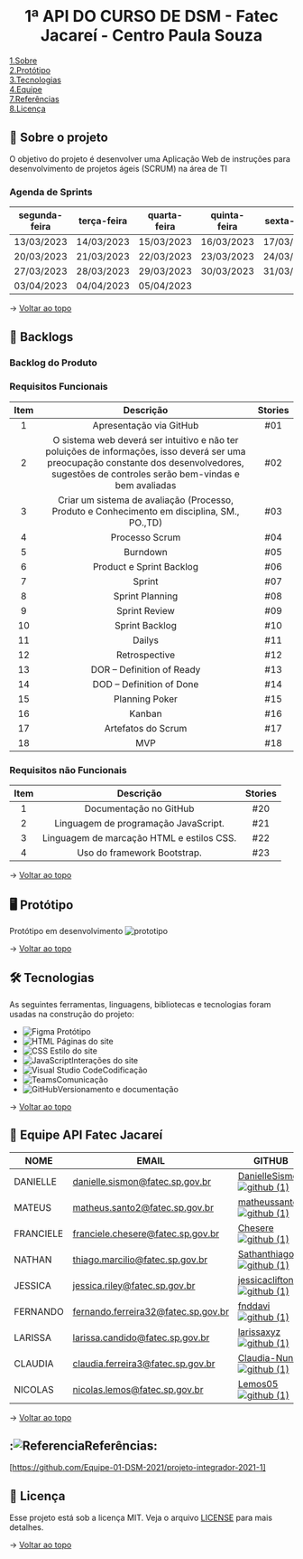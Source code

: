 # <br id="topo">
<h1 align="center"> 1ª API DO CURSO DE DSM - Fatec Jacareí - Centro Paula Souza</h1>

<p>
   <a href="#sobre">1.Sobre</a>
   <br>
   <a href="#prototipo">2.Protótipo</a>
   <br>
   <a href="#tecnologias">3.Tecnologias</a>
   <br>
   <a href="#equipe">4.Equipe</a>
   <br>
   <a href="#final">7.Referências</a>
   <br>
   <a href="#licenca">8.Licença</a>
</p>
   
<span id="sobre">

## :bookmark_tabs: Sobre o projeto

O objetivo do projeto é desenvolver uma Aplicação Web de instruções para desenvolvimento de projetos ágeis (SCRUM) na área de TI

### Agenda de Sprints
segunda-feira	|	terça-feira	|	quarta-feira	|	quinta-feira	|	sexta-feira
---	|	---	|	---	|	---	|	---
13/03/2023	|	14/03/2023	|	15/03/2023	|	16/03/2023	|	17/03/2023
20/03/2023	|	21/03/2023	|	22/03/2023	|	23/03/2023	|	24/03/2023
27/03/2023	|	28/03/2023	|	29/03/2023	|	30/03/2023	|	31/03/2023
03/04/2023	|	04/04/2023	|	05/04/2023	|		|	

→ [Voltar ao topo](#topo)

<span id="backlogs">

## :dart: Backlogs
### Backlog do Produto
### Requisitos Funcionais
Item	|	Descrição	|	Stories
:---:	|	:---:	|	:---:
1	|	 Apresentação via GitHub	|	#01
2	|	O sistema web deverá ser intuitivo e não ter poluições de informações, isso deverá ser uma preocupação constante dos desenvolvedores, sugestões de controles serão bem-vindas e bem avaliadas	|	#02
3	|	 Criar um sistema de avaliação (Processo, Produto e Conhecimento em disciplina, SM., PO.,TD)	|	#03
4	|	 Processo Scrum	|	#04
5	|	 Burndown	|	#05
6	|	Product e Sprint Backlog	|	#06
7	|	Sprint	|	#07
8	|	Sprint Planning	|	#08
9	|	Sprint Review	|	#09
10	|	Sprint Backlog	|	#10
11	|	Dailys	|	#11
12	|	Retrospective	|	#12
13	|	DOR – Definition of Ready	|	#13
14	|	DOD – Definition of Done	|	#14
15	|	Planning Poker	|	#15
16	|	Kanban	|	#16
17	|	Artefatos do Scrum	|	#17
18	|	MVP	|	#18

### Requisitos não Funcionais
Item	|	Descrição	|	Stories
:---:	|	:---:	|	:---:
1	|	 Documentação no GitHub	|	#20
2	|	 Linguagem de programação JavaScript.	|	#21
3	|	 Linguagem de marcação HTML e estilos CSS.	|	#22
4	|	 Uso do framework Bootstrap.	|	#23

→ [Voltar ao topo](#topo)

<span id="prototipo">

## :desktop_computer: Protótipo

Protótipo em desenvolvimento
![prototipo](https://user-images.githubusercontent.com/127904356/227746088-defa4fae-ee22-4cc1-b725-82dc3966b426.png)


→ [Voltar ao topo](#topo)

<span id="tecnologias">

## 🛠️ Tecnologias

As seguintes ferramentas, linguagens, bibliotecas e tecnologias foram usadas na construção do projeto:

- ![Figma](https://img.shields.io/badge/Figma-F24E1E?style=for-the-badge&logo=figma&logoColor=white) Protótipo
- ![HTML](https://img.shields.io/badge/HTML5-E34F26?style=for-the-badge&logo=html5&logoColor=white) Páginas do site
- ![CSS](	https://img.shields.io/badge/CSS3-1572B6?style=for-the-badge&logo=css3&logoColor=white) Estilo do site
- ![JavaScript](	https://img.shields.io/badge/JavaScript-F7DF1E?style=for-the-badge&logo=javascript&logoColor=black)Interações do site
- ![Visual Studio Code](https://img.shields.io/badge/Visual_Studio-5C2D91?style=for-the-badge&logo=visual%20studio&logoColor=white)Codificação
- ![Teams](https://img.shields.io/badge/Microsoft_Teams-6264A7?style=for-the-badge&logo=microsoft-teams&logoColor=white)Comunicação
- ![GitHub](https://img.shields.io/badge/GitHub-100000?style=for-the-badge&logo=github&logoColor=white)Versionamento e documentação

→ [Voltar ao topo](#topo)

<span id="equipe">

## :busts_in_silhouette: Equipe API Fatec Jacareí

NOME	|	EMAIL	|	GITHUB	|	CARGO
---	|	---	|	---	|	---
DANIELLE	|	danielle.sismon@fatec.sp.gov.br	|	[DanielleSismon![github (1)](https://user-images.githubusercontent.com/127904356/227741763-25763db0-8564-428d-a08e-2653b53a733e.png)](https://github.com/DanielleSismon)	|	PO
MATEUS	|	matheus.santo2@fatec.sp.gov.br	|	[matheussanto2![github (1)](https://user-images.githubusercontent.com/127904356/227741763-25763db0-8564-428d-a08e-2653b53a733e.png)](https://github.com/matheussanto2)	|	Master Scrum
FRANCIELE	|	franciele.chesere@fatec.sp.gov.br	|	[Chesere![github (1)](https://user-images.githubusercontent.com/127904356/227741763-25763db0-8564-428d-a08e-2653b53a733e.png)](https://github.com/ChesereF)|	Tem Dev
NATHAN	|	thiago.marcilio@fatec.sp.gov.br	|	[Sathanthiago![github (1)](https://user-images.githubusercontent.com/127904356/227741763-25763db0-8564-428d-a08e-2653b53a733e.png)](https://github.com/Sathanthiago)	|	Tem Dev
JESSICA	|	jessica.riley@fatec.sp.gov.br	|	[jessicaclifton![github (1)](https://user-images.githubusercontent.com/127904356/227741763-25763db0-8564-428d-a08e-2653b53a733e.png)](https://github.com/jessicaclifton)	|	Tem Dev
FERNANDO	|	fernando.ferreira32@fatec.sp.gov.br	|	[fnddavi![github (1)](https://user-images.githubusercontent.com/127904356/227741763-25763db0-8564-428d-a08e-2653b53a733e.png)](https://github.com/fnddavi)	|	Tem Dev
LARISSA	|	larissa.candido@fatec.sp.gov.br	|	[larissaxyz![github (1)](https://user-images.githubusercontent.com/127904356/227741763-25763db0-8564-428d-a08e-2653b53a733e.png)](https://github.com/larissaxyz)	|	Tem Dev
CLAUDIA	|	claudia.ferreira3@fatec.sp.gov.br	|	[Claudia-Nunes![github (1)](https://user-images.githubusercontent.com/127904356/227741763-25763db0-8564-428d-a08e-2653b53a733e.png)](https://github.com/Claudia-Nunes)|	Tem Dev
NICOLAS	|	nicolas.lemos@fatec.sp.gov.br	|	[Lemos05![github (1)](https://user-images.githubusercontent.com/127904356/227741763-25763db0-8564-428d-a08e-2653b53a733e.png)](https://github.com/Lemos05)	|	Tem Dev

→ [Voltar ao topo](#topo)

<span id="licenca">

## :![Referencia](https://user-images.githubusercontent.com/127904356/227745344-64985a30-71e7-48da-be0f-d716b1c1a0f0.png)Referências:
[https://github.com/Equipe-01-DSM-2021/projeto-integrador-2021-1]

## :page_with_curl: Licença

Esse projeto está sob a licença MIT. Veja o arquivo [LICENSE](LICENSE) para mais detalhes.

→ [Voltar ao topo](#topo)
